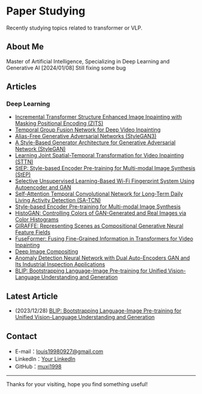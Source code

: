 # Paper Studying

Recently studying topics related to transformer or VLP.



## About Me
Master of Artificial Intelligence, Specializing in Deep Learning and Generative AI
[2024/01/08] Still fixing some bug

## Articles


### Deep Learning
- [Incremental Transformer Structure Enhanced Image Inpainting with Masking Positional Encoding (ZITS)](link-to-your-article)
- [Temporal Group Fusion Network for Deep Video Inpainting](link-to-your-article)
- [Alias-Free Generative Adversarial Networks (StyleGAN3)](link-to-category)
- [A Style-Based Generator Architecture for Generative Adversarial Network (StyleGAN)]()
- [Learning Joint Spatial-Temporal Transformation for Video Inpainting (STTN)]()
- [StEP: Style-based Encoder Pre-training for Multi-modal Image Synthesis (StEP)](StEP.md)
- [Selective Unsupervised Learning-Based Wi-Fi Fingerprint System Using Autoencoder and GAN]()
- [Self-Attention Temporal Convolutional Network for Long-Term Daily Living Activity Detection (SA-TCN)]()
- [Style-based Encoder Pre-training for Multi-modal Image Synthesis]()
- [HistoGAN: Controlling Colors of GAN-Generated and Real Images via Color Histograms](HistoGAN.md) 
- [GIRAFFE: Representing Scenes as Compositional Generative Neural Feature Fields]()
- [FuseFormer: Fusing Fine-Grained Information in Transformers for Video Inpainting]()
- [Deep Image Compositing]()
- [Anomaly Detection Neural Network with Dual Auto-Encoders GAN and Its Industrial Inspection Applications]()
- [BLIP: Bootstrapping Language-Image Pre-training for Unified Vision-Language Understanding and Generation](BLIP.md)


<!-- ### Related Projects -->

## Latest Article
- (2023/12/28) [BLIP: Bootstrapping Language-Image Pre-training for Unified Vision-Language Understanding and Generation](BLIP.md)

## Contact
- E-mail：[louis19980927@gmail.com](mailto:louis19980927@gmail.com)
- LinkedIn：[Your LinkedIn](your-linkedin-url)
- GitHub：[muxi1998](https://github.com/muxi1998)

---

Thanks for your visiting, hope you find something useful!
